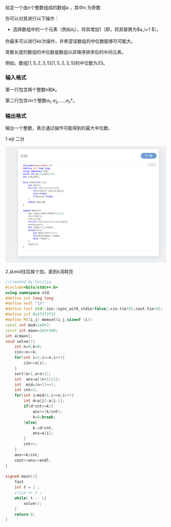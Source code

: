 给定一个由n个整数组成的数组a ，其中n 为奇数

你可以对其进行以下操作：

- 选择数组中的一个元素（例如$a_i$），将其增加1（即，将其替换为$a_i+1 $）。

你最多可以进行k*k*次操作，并希望该数组的中位数能够尽可能大。

奇数长度的数组的中位数是数组以非降序排序后的中间元素。

例如，数组$[1,5,2,3,5][1,5,2,3,5]$的中位数为33。

### 输入格式

第一行包含两个整数n和k。

第二行包含n*n*个整数$a_1,a_2,...,a_n$*。

### 输出格式

输出一个整数，表示通过操作可能得到的最大中位数。

1 wjl 二分

![image-20230307201815857](%E6%9C%80%E5%A4%A7%E4%B8%AD%E4%BD%8D%E6%95%B0.assets/image-20230307201815857.png)



2.从mid往后挨个加，直到k消耗完

```cpp
//created by Cecilia
#include<bits/stdc++.h>
using namespace std;
#define int long long
#define endl "\n"
#define fast std::ios::sync_with_stdio(false);cin.tie(0);cout.tie(0);
#define inf 0x3f3f3f3f
#define MS(i,j) memset(i,j,sizeof (i))
const int mod=1e9+7;
const int maxn=2e5+100;
int a[maxn];
void solve(){
    int n=0,k=0;
    cin>>n>>k;
    for(int i=1;i<=n;i++){
    	cin>>a[i];
    }
    sort(a+1,a+n+1);
    int  ans=a[(n+1)/2];
    int  mid=(n+1)>>1;
    int cnt=1;
    for(int i=mid+1;i<=n;i++){
    	int d=a[i]-a[i-1];
    	if(d*cnt>=k){
    		ans+=(k/cnt);
    		k=0;break;
    	}else{
    		k-=d*cnt;
    		ans=a[i];
    	}	
    	cnt++;
    }
    ans+=k/cnt;
    cout<<ans<<endl;
}
 
signed main(){
    fast
	int t = 1 ;
    //cin >> t ;
	while( t -- ){
		solve();
	} 
    return 0;
}
```




